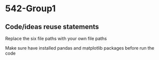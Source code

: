 # 542-Group1

## Code/ideas reuse statements
Replace the six file paths with your own file paths

Make sure have installed pandas and matplotlib packages before run the code